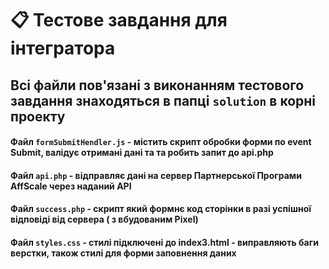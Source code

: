 # 📋 Тестове завдання для інтегратора

## Всі файли пов'язані з виконанням тестового завдання знаходяться в папці `solution` в корні проекту
  
  #### Файл `formSubmitHendler.js` - містить скрипт обробки форми по event Submit, валідує отримані дані та та робить запит до api.php
    
  #### Файл `api.php` - відправляє дані на сервер Партнерської Програми AffScale через наданий API

  #### Файл `success.php` - скрипт який формнє код сторінки в разі успішної відповіді від сервера ( з вбудованим Pixel)

  #### Файл `styles.css` - стилі підключені до index3.html - виправляють баги верстки, також стилі для форми заповнення даних

